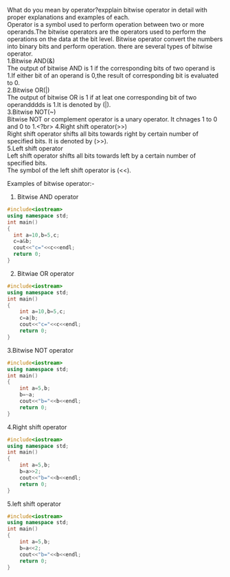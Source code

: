 What do you mean by operator?expplain bitwise operator in detail with proper explanations and examples of each.</br>
Operator is a symbol used to perform operation between two or more operands.The bitwise operators are the operators
used to perform the operations on the data at the bit level. Bitwise operator convert the numbers into binary bits and 
perform operation. there are several types of bitwise operator.</br>
1.Bitwise AND(&)</br>
 The output of bitwise AND is 1 if the corresponding bits of two operand is 1.If either bit of an operand is 0,the result of corresponding
 bit is evaluated to 0.</br>
 2.Bitwise OR(|)</br>
  The output of bitwise OR is 1 if at leat one corresponding bit of two operandddds is 1.It is denoted by (|).</br>
 3.Bitwise NOT(~)</br>
  Bitwise NOT or complement operator is a unary operator. It chnages 1 to 0 and 0 to 1.<?br>
 4.Right shift operator(>>)</br>
  Right shift operator shifts all bits towards right by certain number of specified bits. It is denoted by (>>).</br>
 5.Left shift operator</br>
  Left shift operator shifts all bits towards left by a certain number of specified bits.</br>
  The symbol of the left shift operator is (<<).</br>
  
  Examples of bitwise operator:-
  1. Bitwise AND operator
  ```cpp
  #include<iostream>
using namespace std;
int main()
{
    int a=10,b=5,c;
    c=a&b;
    cout<<"c="<<c<<endl;
    return 0;
}
```
2. Bitwiae OR operator
```cpp
#include<iostream>
using namespace std;
int main()
{
    int a=10,b=5,c;
    c=a|b;
    cout<<"c="<<c<<endl;
    return 0;
}
```
3.Bitwise NOT operator
```cpp
#include<iostream>
using namespace std;
int main()
{
    int a=5,b;
    b=~a;
    cout<<"b="<<b<<endl;
    return 0;
}
```
4.Right shift operator
```cpp
#include<iostream>
using namespace std;
int main()
{
    int a=5,b;
    b=a>>2;
    cout<<"b="<<b<<endl;
    return 0;
}
```
5.left shift operator
```cpp
#include<iostream>
using namespace std;
int main()
{
    int a=5,b;
    b=a<<2;
    cout<<"b="<<b<<endl;
    return 0;
}
```

